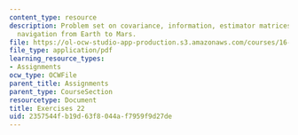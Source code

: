 ```yaml
---
content_type: resource
description: Problem set on covariance, information, estimator matrices, and space
  navigation from Earth to Mars.
file: https://ol-ocw-studio-app-production.s3.amazonaws.com/courses/16-346-astrodynamics-fall-2008/2357544fb19d63f8044af7959f9d27de_ex_22.pdf
file_type: application/pdf
learning_resource_types:
- Assignments
ocw_type: OCWFile
parent_title: Assignments
parent_type: CourseSection
resourcetype: Document
title: Exercises 22
uid: 2357544f-b19d-63f8-044a-f7959f9d27de
---
```

